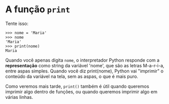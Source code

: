 # A função `print`

Tente isso:
```
>>> nome = 'Maria'
>>> nome
'Maria'
>>> print(nome)
Maria
```

Quando você apenas digita ``nome``, o interpretador Python responde com a __representação__ como string da variável 'nome', que são as letras M-a-r-i-a, entre aspas simples. Quando você diz print(nome), Python vai "imprimir" o conteúdo da variável na tela, sem as aspas, o que é mais puro.

Como veremos mais tarde, `print()` também é útil quando queremos imprimir algo dentro de funções, ou quando queremos imprimir algo em várias linhas.

